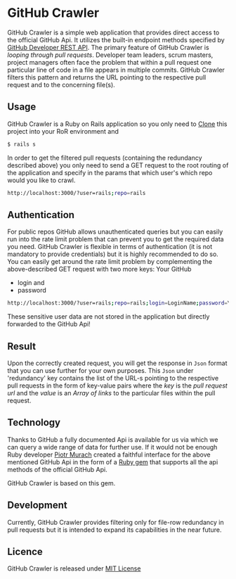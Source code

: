 # GitHub Crawler

GitHub Crawler is a simple web application that provides direct access to the official GitHub Api. It utilizes the built-in endpoint methods specified by [GitHub Developer REST API](https://developer.github.com/v3/). The primary feature of GitHub Crawler is *looping through pull requests*. Developer team leaders, scrum masters, project managers often face the problem that within a pull request one particular line of code in a file appears in multiple commits. GitHub Crawler filters this pattern and returns the URL pointing to the respective pull request and to the concerning file(s).

## Usage

GitHub Crawler is a Ruby on Rails application so you only need to [Clone](https://github.com/tamaskamaras/github_crawler.git) this project into your RoR environment and

```sh
$ rails s
```

In order to get the filtered pull requests (containing the redundancy described above) you only need to send a GET request to the root routing of the application and specify in the params that which user's which repo would you like to crawl.

```sh
http://localhost:3000/?user=rails;repo=rails
```

## Authentication

For public repos GitHub allows unauthenticated queries but you can easily run into the rate limit problem that can prevent you to get the required data you need. GitHub Crawler is flexible in terms of authentication (it is not mandatory to provide credentials) but it is highly recommended to do so. You can easily get around the rate limit problem by complementing the above-described GET request with two more keys:
Your GitHub

- login and
- password

```sh
http://localhost:3000/?user=rails;repo=rails;login=LoginName;password=YourSuperSecretPassword
```

These sensitive user data are not stored in the application but directly forwarded to the GitHub Api!

## Result

Upon the correctly created request, you will get the response in `Json` format that you can use further for your own purposes. This `Json` under 'redundancy' key contains the list of the URL-s pointing to the respective pull requests in the form of key-value pairs where the *key* is the _pull request url_ and the *value* is an _Array of links_ to the particular files within the pull request.

## Technology

Thanks to GitHub a fully documented Api is available for us via which we can query a wide range of data for further use. If it would not be enough Ruby developer [Piotr Murach](https://github.com/piotrmurach) created a faithful interface for the above mentioned GitHub Api in the form of a [Ruby gem](https://github.com/piotrmurach/github) that supports all the api methods of the official GitHub Api.

GitHub Crawler is based on this gem.

## Development

Currently, GitHub Crawler provides filtering only for file-row redundancy in pull requests but it is intended to expand its capabilities in the near future.

## Licence

GitHub Crawler is released under [MIT License](https://opensource.org/licenses/MIT)
